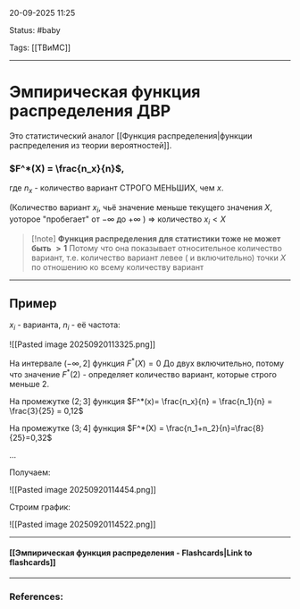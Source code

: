 
20-09-2025 11:25

Status: #baby 

Tags: [[ТВиМС]]

---
# Эмпирическая функция распределения ДВР

Это статистический аналог [[Функция распределения|функции распределения из теории вероятностей]].

### $F^*(X) = \frac{n_x}{n}$,

где $n_x$ - количество вариант СТРОГО МЕНЬШИХ, чем $x$.

(Количество вариант $x_i$, чьё значение меньше текущего значения $X$, уоторое "пробегает" от $-\infty$ до $+\infty$ ) => количество $x_i < X$


> [!note] **Функция распределения для статистики тоже не может быть $>1$**
> Потому что она показывает относительное количество вариант,
> т.е. количество вариант левее ( и включительно) точки $X$ по отношению ко всему количеству вариант


---

## Пример

$x_i$ - варианта,
$n_i$ - её частота:

![[Pasted image 20250920113325.png]]


На интервале $(-\infty, 2]$ функция $F^*(X) = 0$
До двух включительно, потому что значение $F^*(2)$ - определяет количество вариант, которые строго меньше 2.

На промежутке $(2; 3]$ функция $F^*(x)= \frac{n_x}{n} = \frac{n_1}{n} = \frac{3}{25} = 0,12$

На промежутке $(3; 4]$ функция $F^*(X) = \frac{n_1+n_2}{n}=\frac{8}{25}=0,32$

$...$

Получаем:

![[Pasted image 20250920114454.png]]


Строим график:

![[Pasted image 20250920114522.png]]

----
#### [[Эмпирическая функция распределения - Flashcards|Link to flashcards]]



---
### References:

